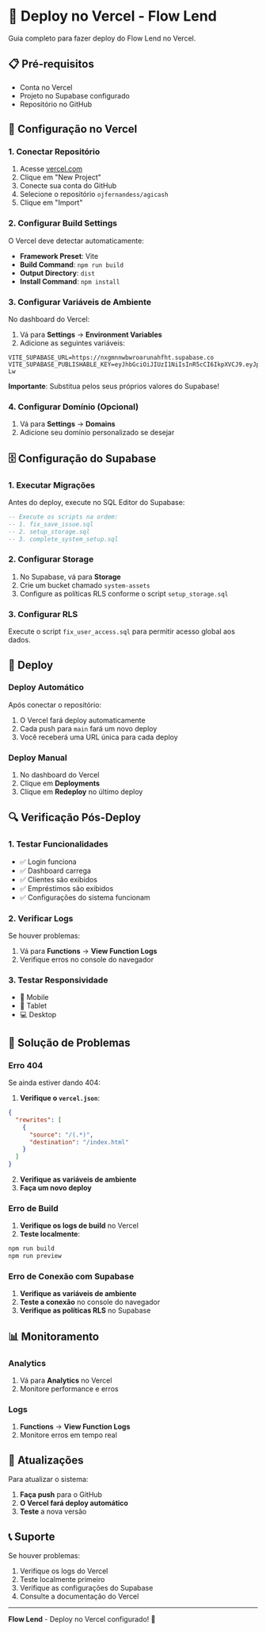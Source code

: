 # 🚀 Deploy no Vercel - Flow Lend

Guia completo para fazer deploy do Flow Lend no Vercel.

## 📋 Pré-requisitos

- Conta no Vercel
- Projeto no Supabase configurado
- Repositório no GitHub

## 🔧 Configuração no Vercel

### 1. Conectar Repositório

1. Acesse [vercel.com](https://vercel.com)
2. Clique em "New Project"
3. Conecte sua conta do GitHub
4. Selecione o repositório `ojfernandess/agicash`
5. Clique em "Import"

### 2. Configurar Build Settings

O Vercel deve detectar automaticamente:
- **Framework Preset**: Vite
- **Build Command**: `npm run build`
- **Output Directory**: `dist`
- **Install Command**: `npm install`

### 3. Configurar Variáveis de Ambiente

No dashboard do Vercel:

1. Vá para **Settings** → **Environment Variables**
2. Adicione as seguintes variáveis:

```
VITE_SUPABASE_URL=https://nxgmnnwbwroarunahfht.supabase.co
VITE_SUPABASE_PUBLISHABLE_KEY=eyJhbGciOiJIUzI1NiIsInR5cCI6IkpXVCJ9.eyJpc3MiOiJzdXBhYmFzZSIsInJlZiI6Im54Z21ubndid3JvYXJ1bmFoZmh0Iiwicm9sZSI6ImFub24iLCJpYXQiOjE3NTkzMzk2MDAsImV4cCI6MjA3NDkxNTYwMH0.RlmIP4efxjWPT7E1t0kGF_65xpl1p6_wdHRRdDKR-Lw
```

**Importante**: Substitua pelos seus próprios valores do Supabase!

### 4. Configurar Domínio (Opcional)

1. Vá para **Settings** → **Domains**
2. Adicione seu domínio personalizado se desejar

## 🗄️ Configuração do Supabase

### 1. Executar Migrações

Antes do deploy, execute no SQL Editor do Supabase:

```sql
-- Execute os scripts na ordem:
-- 1. fix_save_issue.sql
-- 2. setup_storage.sql
-- 3. complete_system_setup.sql
```

### 2. Configurar Storage

1. No Supabase, vá para **Storage**
2. Crie um bucket chamado `system-assets`
3. Configure as políticas RLS conforme o script `setup_storage.sql`

### 3. Configurar RLS

Execute o script `fix_user_access.sql` para permitir acesso global aos dados.

## 🚀 Deploy

### Deploy Automático

Após conectar o repositório:
1. O Vercel fará deploy automaticamente
2. Cada push para `main` fará um novo deploy
3. Você receberá uma URL única para cada deploy

### Deploy Manual

1. No dashboard do Vercel
2. Clique em **Deployments**
3. Clique em **Redeploy** no último deploy

## 🔍 Verificação Pós-Deploy

### 1. Testar Funcionalidades

- ✅ Login funciona
- ✅ Dashboard carrega
- ✅ Clientes são exibidos
- ✅ Empréstimos são exibidos
- ✅ Configurações do sistema funcionam

### 2. Verificar Logs

Se houver problemas:
1. Vá para **Functions** → **View Function Logs**
2. Verifique erros no console do navegador

### 3. Testar Responsividade

- 📱 Mobile
- 📱 Tablet
- 💻 Desktop

## 🐛 Solução de Problemas

### Erro 404

Se ainda estiver dando 404:

1. **Verifique o `vercel.json`**:
```json
{
  "rewrites": [
    {
      "source": "/(.*)",
      "destination": "/index.html"
    }
  ]
}
```

2. **Verifique as variáveis de ambiente**
3. **Faça um novo deploy**

### Erro de Build

1. **Verifique os logs de build** no Vercel
2. **Teste localmente**:
```bash
npm run build
npm run preview
```

### Erro de Conexão com Supabase

1. **Verifique as variáveis de ambiente**
2. **Teste a conexão** no console do navegador
3. **Verifique as políticas RLS** no Supabase

## 📊 Monitoramento

### Analytics

1. Vá para **Analytics** no Vercel
2. Monitore performance e erros

### Logs

1. **Functions** → **View Function Logs**
2. Monitore erros em tempo real

## 🔄 Atualizações

Para atualizar o sistema:

1. **Faça push** para o GitHub
2. **O Vercel fará deploy automático**
3. **Teste** a nova versão

## 📞 Suporte

Se houver problemas:

1. Verifique os logs do Vercel
2. Teste localmente primeiro
3. Verifique as configurações do Supabase
4. Consulte a documentação do Vercel

---

**Flow Lend** - Deploy no Vercel configurado! 🚀
